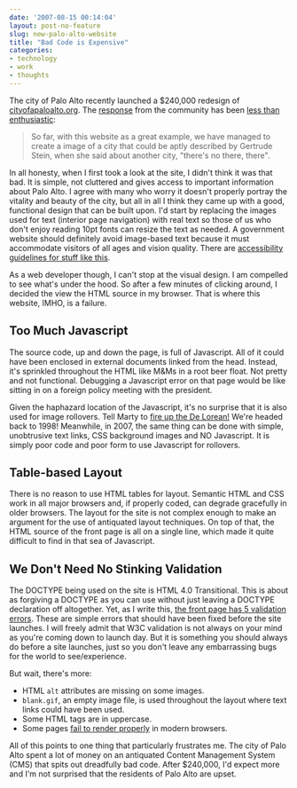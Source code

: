 ```yaml
---
date: '2007-08-15 00:14:04'
layout: post-no-feature
slug: new-palo-alto-website
title: "Bad Code is Expensive"
categories:
- technology
- work
- thoughts
---
```


The city of Palo Alto recently launched a $240,000 redesign of [cityofapaloalto.org](http://cityofpaloalto.org). The [response](http://www.paloaltoonline.com/news/show_story.php?id=5604#comments) from the community has been [less than enthusiastic](http://www.paloaltoonline.com/news/show_story.php?id=5562#comments):

> So far, with this website as a great example, we have managed to create a image of a city that could be aptly described by Gertrude Stein, when she said about another city, "there's no there, there".

In all honesty, when I first took a look at the site, I didn't think it was that bad. It is simple, not cluttered and gives access to important information about Palo Alto. I agree with many who worry it doesn't properly portray the vitality and beauty of the city, but all in all I think they came up with a good, functional design that can be built upon. I'd start by replacing the images used for text (interior page navigation) with real text so those of us who don't enjoy reading 10pt fonts can resize the text as needed. A government website should definitely avoid image-based text because it must accommodate visitors of all ages and vision quality. There are [accessibility guidelines for stuff like this](http://www.w3.org/TR/WAI-WEBCONTENT/).

As a web developer though, I can't stop at the visual design. I am compelled to see what's under the hood. So after a few minutes of clicking around, I decided the view the HTML source in my browser. That is where this website, IMHO, is a failure.

## Too Much Javascript

The source code, up and down the page, is full of Javascript. All of it could have been enclosed in external documents linked from the head. Instead, it's sprinkled throughout the HTML like M&Ms in a root beer float. Not pretty and not functional. Debugging a Javascript error on that page would be like sitting in on a foreign policy meeting with the president.

Given the haphazard location of the Javascript, it's no surprise that it is also used for image rollovers. Tell Marty to [fire up the De Lorean!](http://en.wikipedia.org/wiki/Back_to_the_Future) We're headed back to 1998! Meanwhile, in 2007, the same thing can be done with simple, unobtrusive text links, CSS background images and NO Javascript. It is simply poor code and poor form to use Javascript for rollovers.

## Table-based Layout

There is no reason to use HTML tables for layout. Semantic HTML and CSS work in all major browsers and, if properly coded, can degrade gracefully in older browsers. The layout for the site is not complex enough to make an argument for the use of antiquated layout techniques. On top of that, the HTML source of the front page is all on a single line, which made it quite difficult to find in that sea of Javascript.

## We Don't Need No Stinking Validation

The DOCTYPE being used on the site is HTML 4.0 Transitional. This is about as forgiving a DOCTYPE as you can use without just leaving a DOCTYPE declaration off altogether. Yet, as I write this, [the front page has 5 validation errors](http://validator.w3.org/check?verbose=1&uri=http%3A%2F%2Fwww.cityofpaloalto.org%2F). These are simple errors that should have been fixed before the site launches. I will freely admit that W3C validation is not always on your mind as you're coming down to launch day. But it is something you should always do before a site launches, just so you don't leave any embarrassing bugs for the world to see/experience.

But wait, there's more:

-  HTML `alt` attributes are missing on some images.
-  `blank.gif`, an empty image file, is used throughout the layout where text links could have been used.	
-  Some HTML tags are in uppercase.
-  Some pages [fail to render properly](http://www.cityofpaloalto.org/forms/onlinereporting/abandoned-bicycle.lasso) in modern browsers.

All of this points to one thing that particularly frustrates me. The city of Palo Alto spent a lot of money on an antiquated Content Management System (CMS) that spits out dreadfully bad code. After $240,000, I'd expect more and I'm not surprised that the residents of Palo Alto are upset.